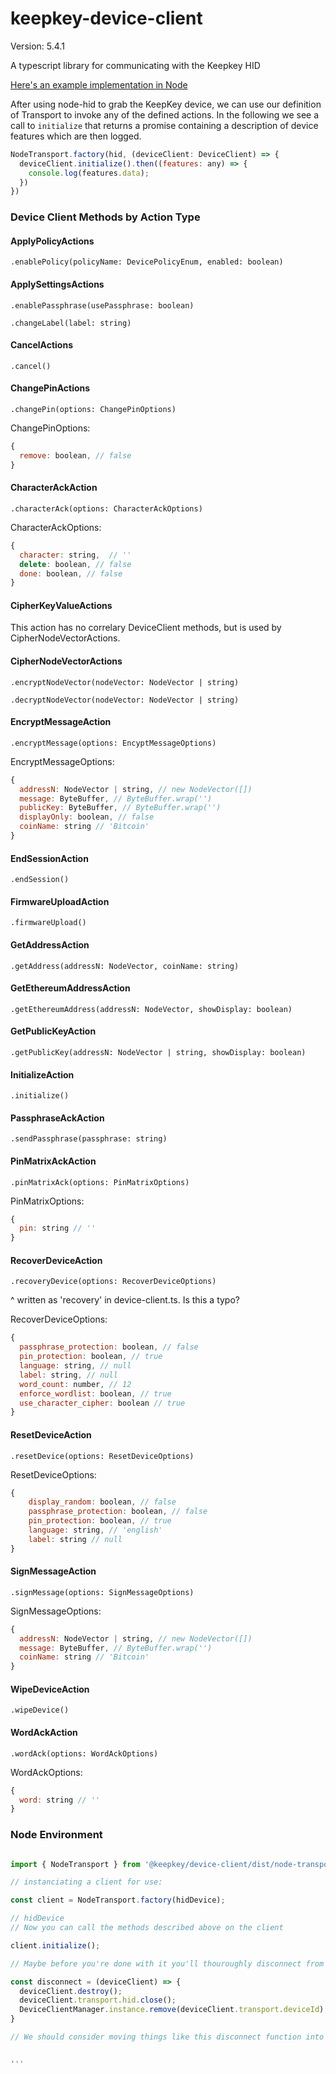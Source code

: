 # keepkey-device-client
Version: 5.4.1

A typescript library for communicating with the Keepkey HID

[Here's an example implementation in Node](https://github.com/keepkey/Node-example "A Node Example")

After using node-hid to grab the KeepKey device, we can use our definition of Transport to invoke any of the defined actions. In the following we see a call to `initialize` that returns a promise containing a description of device features which are then logged.

```javascript
NodeTransport.factory(hid, (deviceClient: DeviceClient) => {
  deviceClient.initialize().then((features: any) => {
    console.log(features.data);
  })
})
```

### Device Client Methods by Action Type

#### ApplyPolicyActions

`.enablePolicy(policyName: DevicePolicyEnum, enabled: boolean)`

#### ApplySettingsActions

`.enablePassphrase(usePassphrase: boolean)`

`.changeLabel(label: string)`

#### CancelActions

`.cancel()`

#### ChangePinActions

`.changePin(options: ChangePinOptions)`

ChangePinOptions:

```javascript
{
  remove: boolean, // false
}
```

#### CharacterAckAction

`.characterAck(options: CharacterAckOptions)`

CharacterAckOptions:

```javascript
{
  character: string,  // ''
  delete: boolean, // false
  done: boolean, // false
}
```

#### CipherKeyValueActions

This action has no correlary DeviceClient methods, but is used by CipherNodeVectorActions.

#### CipherNodeVectorActions

`.encryptNodeVector(nodeVector: NodeVector | string)`

`.decryptNodeVector(nodeVector: NodeVector | string)`

#### EncryptMessageAction

`.encryptMessage(options: EncyptMessageOptions)`

EncryptMessageOptions:

```javascript
{
  addressN: NodeVector | string, // new NodeVector([])
  message: ByteBuffer, // ByteBuffer.wrap('')
  publicKey: ByteBuffer, // ByteBuffer.wrap('')
  displayOnly: boolean, // false
  coinName: string // 'Bitcoin'
}
```

#### EndSessionAction

`.endSession()`

#### FirmwareUploadAction

`.firmwareUpload()`

#### GetAddressAction

`.getAddress(addressN: NodeVector, coinName: string)`

#### GetEthereumAddressAction

`.getEthereumAddress(addressN: NodeVector, showDisplay: boolean)`

#### GetPublicKeyAction

`.getPublicKey(addressN: NodeVector | string, showDisplay: boolean)`

#### InitializeAction

`.initialize()`

#### PassphraseAckAction

`.sendPassphrase(passphrase: string)`

#### PinMatrixAckAction

`.pinMatrixAck(options: PinMatrixOptions)`

PinMatrixOptions:

```javascript
{
  pin: string // ''
}
```

#### RecoverDeviceAction

`.recoveryDevice(options: RecoverDeviceOptions)`

^ written as 'recovery' in device-client.ts. Is this a typo?

RecoverDeviceOptions:

```javascript
{
  passphrase_protection: boolean, // false
  pin_protection: boolean, // true
  language: string, // null
  label: string, // null
  word_count: number, // 12
  enforce_wordlist: boolean, // true
  use_character_cipher: boolean // true
}
```

#### ResetDeviceAction

`.resetDevice(options: ResetDeviceOptions)`

ResetDeviceOptions:

```javascript
{
    display_random: boolean, // false
    passphrase_protection: boolean, // false
    pin_protection: boolean, // true
    language: string, // 'english'
    label: string // null
}
```

#### SignMessageAction

`.signMessage(options: SignMessageOptions)`

SignMessageOptions:

```javascript
{
  addressN: NodeVector | string, // new NodeVector([])
  message: ByteBuffer, // ByteBuffer.wrap('')
  coinName: string // 'Bitcoin'
}
```

#### WipeDeviceAction

`.wipeDevice()`

#### WordAckAction

`.wordAck(options: WordAckOptions)`

WordAckOptions:

```javascript
{
  word: string // ''
}
```

### Node Environment

```javascript

import { NodeTransport } from '@keepkey/device-client/dist/node-transport';

// instanciating a client for use:

const client = NodeTransport.factory(hidDevice);

// hidDevice
// Now you can call the methods described above on the client

client.initialize();

// Maybe before you're done with it you'll thouroughly disconnect from the device

const disconnect = (deviceClient) => {
  deviceClient.destroy();
  deviceClient.transport.hid.close();
  DeviceClientManager.instance.remove(deviceClient.transport.deviceId);
}

// We should consider moving things like this disconnect function into Device Client itself


'''

